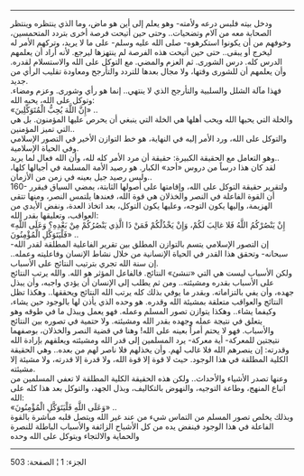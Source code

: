 ------------------------------------------------------------------------

ودخل بيته فلبس درعه ولأمته- وهو يعلم إلى أين هو ماض، وما الذي ينتظره
وينتظر الصحابة معه من آلام وتضحيات.. وحتى حين أتيحت فرصة أخرى بتردد
المتحمسين، وخوفهم من أن يكونوا استكرهوه- صلى الله عليه وسلم- على ما لا
يريد، وتركهم الأمر له ليخرج أو يبقى.. حتى حين أتيحت هذه الفرصة لم
ينتهزها ليرجع. لأنه أراد أن يعلمهم الدرس كله. درس الشورى. ثم العزم
والمضي. مع التوكل على الله والاستسلام لقدره. وأن يعلمهم أن للشورى وقتها،
ولا مجال بعدها للتردد والتأرجح ومعاودة تقليب الرأي من جديد.  
فهذا مآلة الشلل والسلبية والتأرجح الذي لا ينتهي.. إنما هو رأي وشورى.
وعزم ومضاء. وتوكل على الله، يحبه الله:  
«إِنَّ اللَّهَ يُحِبُّ الْمُتَوَكِّلِينَ» ..  
والخلة التي يحبها الله ويحب أهلها هي الخلة التي ينبغي أن يحرص عليها
المؤمنون. بل هي التي تميز المؤمنين..  
والتوكل على الله، ورد الأمر إليه في النهاية، هو خط التوازن الأخير في
التصور الإسلامي وفي الحياة الإسلامية.  
وهو التعامل مع الحقيقة الكبيرة: حقيقة أن مرد الأمر كله لله، وأن الله
فعال لما يريد..  
لقد كان هذا درساً من دروس «أحد» الكبار. هو رصيد الأمة المسلمة في أجيالها
كلها، وليس رصيد جيل بعينه في زمن من الأزمان..  
160- ولتقرير حقيقة التوكل على الله، وإقامتها على أصولها الثابتة، يمضي
السياق فيقرر أن القوة الفاعلة في النصر والخذلان هي قوة الله، فعندها
يلتمس النصر، ومنها تتقى الهزيمة، وإليها يكون التوجه، وعليها يكون التوكل،
بعد اتخاذ العدة، ونفض الأيدي من العواقب، وتعليقها بقدر الله:  
«إِنْ يَنْصُرْكُمُ اللَّهُ فَلا غالِبَ لَكُمْ، وَإِنْ يَخْذُلْكُمْ فَمَنْ ذَا الَّذِي يَنْصُرُكُمْ مِنْ بَعْدِهِ؟
وَعَلَى اللَّهِ فَلْيَتَوَكَّلِ الْمُؤْمِنُونَ» ..  
إن التصور الإسلامي يتسم بالتوازن المطلق بين تقرير الفاعلية المطلقة لقدر
الله- سبحانه- وتحقق هذا القدر في الحياة الإنسانية من خلال نشاط الإنسان
وفاعليته وعمله.. إن سنة الله تجري بترتيب النتائج على الأسباب.  
ولكن الأسباب ليست هي التي «تنشئ» النتائج. فالفاعل المؤثر هو الله. والله
يرتب النتائج على الأسباب بقدره ومشيئته.. ومن ثم يطلب إلى الإنسان أن يؤدي
واجبه، وأن يبذل جهده، وأن يفي بالتزاماته. وبقدر ما يوفي بذلك كله يرتب
الله النتائج ويحققها.. وهكذا تظل النتائج والعواقب متعلقة بمشيئة الله
وقدره. هو وحده الذي يأذن لها بالوجود حين يشاء، وكيفما يشاء.. وهكذا
يتوازن تصور المسلم وعمله. فهو يعمل ويبذل ما في طوقه وهو يتعلق في نتيجة
عمله وجهده بقدر الله ومشيئته. ولا حتمية في تصوره بين النتائج والأسباب.
فهو لا يحتم أمراً بعينه على الله! وهنا في قضية النصر والخذلان، بوصفهما
نتيجتين للمعركة- أية معركة- يرد المسلمين إلى قدر الله ومشيئته ويعلقهم
بإرادة الله وقدرته: إن ينصرهم الله فلا غالب لهم. وأن يخذلهم فلا ناصر لهم
من بعده.. وهي الحقيقة الكلية المطلقة في هذا الوجود. حيث لا قوة إلا قوة
الله، ولا قدرة إلا قدرته، ولا مشيئة إلا مشيئته.  
وعنها تصدر الأشياء والأحداث.. ولكن هذه الحقيقة الكلية المطلقة لا تعفي
المسلمين من اتباع المنهج، وطاعة التوجيه، والنهوض بالتكاليف، وبذل الجهد،
والتوكل بعد هذا كله على الله:  
«وَعَلَى اللَّهِ فَلْيَتَوَكَّلِ الْمُؤْمِنُونَ» ..  
وبذلك يخلص تصور المسلم من التماس شيء من عند غير الله ويتصل قلبه مباشرة
بالقوة الفاعلة في هذا الوجود فينفض يده من كل الأشباح الزائفة والأسباب
الباطلة للنصرة والحماية والالتجاء ويتوكل على الله وحده

------------------------------------------------------------------------

الجزء: 1 ¦ الصفحة: 503
